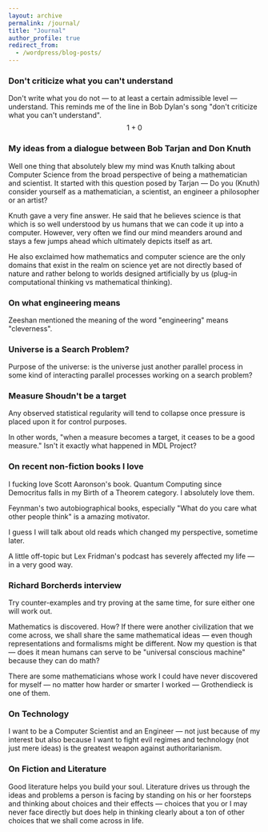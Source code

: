 ```yaml
---
layout: archive
permalink: /journal/
title: "Journal"
author_profile: true
redirect_from:
  - /wordpress/blog-posts/
---
```


<script async src="https://cdnjs.cloudflare.com/ajax/libs/mathjax/2.7.6/MathJax.js?config=TeX-AMS_CHTML"></script>

### Don't criticize what you can't understand

Don't write what you do not — to at least a certain admissible level — understand. This reminds me of the line in Bob Dylan's song "don't criticize what you can't understand". $$1+0$$

### My ideas from a dialogue between Bob Tarjan and Don Knuth

Well one thing that absolutely blew my mind was Knuth talking about Computer Science from the broad perspective of being a mathematician and scientist. It started with this question posed by Tarjan — Do you (Knuth) consider yourself as a mathematician, a scientist, an engineer a philosopher or an artist?

Knuth gave a very fine answer. He said that he believes science is that which is so well understood by us humans that we can code it up into a computer. However, very often we find our mind meanders around and stays a few jumps ahead which ultimately depicts itself as art.

He also exclaimed how mathematics and computer science are the only domains that exist in the realm on science yet are not directly based of nature and rather belong to worlds designed artificially by us (plug-in computational thinking vs mathematical thinking).

### On what engineering means

Zeeshan mentioned the meaning of the word "engineering" means "cleverness".

### Universe is a Search Problem?

Purpose of the universe: is the universe just another parallel process in some kind of interacting parallel processes working on a search problem?

### Measure Shoudn't be a target

Any observed statistical regularity will tend to collapse once pressure is placed upon it for control purposes.

In other words, "when a measure becomes a target, it ceases to be a good measure." Isn't it exactly what happened in MDL Project?

### On recent non-fiction books I love

I fucking love Scott Aaronson's book. Quantum Computing since Democritus falls in my Birth of a Theorem category. I absolutely love them.

Feynman's two autobiographical books, especially "What do you care what other people think" is a amazing motivator.

I guess I will talk about old reads which changed my perspective, sometime later.

A little off-topic but Lex Fridman's podcast has severely affected my life — in a very good way.

### Richard Borcherds interview

Try counter-examples and try proving at the same time, for sure either one will work out.

Mathematics is discovered. How? If there were another civilization that we come across, we shall share the same mathematical ideas — even though representations and formalisms might be different. Now my question is that — does it mean humans can serve to be "universal conscious machine" because they can do math?

There are some mathematicians whose work I could have never discovered for myself — no matter how harder or smarter I worked — Grothendieck is one of them.

### On Technology

I want to be a Computer Scientist and an Engineer — not just because of my interest but also because I want to fight evil regimes and technology (not just mere ideas) is the greatest weapon against authoritarianism.

### On Fiction and Literature

Good literature helps you build your soul. Literature drives us through the ideas and problems a person is facing by standing on his or her foorsteps and thinking about choices and their effects — choices that you or I may never face directly but does help in thinking clearly about a ton of other choices that we shall come across in life.